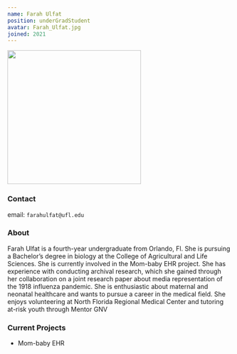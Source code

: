 ```yaml
---
name: Farah Ulfat
position: underGradStudent
avatar: Farah_Ulfat.jpg 
joined: 2021
---
```


<img width="300" src="{{site.baseurl}}/images/people/{{page.avatar}}" data-action="zoom">

### Contact

email: `farahulfat@ufl.edu` <br>


### About

Farah Ulfat is a fourth-year undergraduate from Orlando, Fl. She is pursuing a Bachelor’s degree in biology at the College of Agricultural and Life Sciences. She is currently involved in the Mom-baby EHR project. She has experience with conducting archival research, which she gained through her collaboration on a joint research paper about media representation of the 1918 influenza pandemic. She is enthusiastic about maternal and neonatal healthcare and wants to pursue a career in the medical field. She enjoys volunteering at North Florida Regional Medical Center and tutoring at-risk youth through Mentor GNV


### Current Projects

- Mom-baby EHR 

